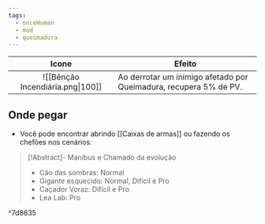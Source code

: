 ```yaml
---
tags:
  - onceHuman
  - mod
  - queimadura
---
```


|              Icone              | Efeito                                                          |
| :-----------------------------: | --------------------------------------------------------------- |
| ![[Bênção Incendiária.png\|100]] | Ao derrotar um inimigo afetado por Queimadura, recupera 5% de PV. |

## Onde pegar

- Você pode encontrar abrindo [[Caixas de armas]] ou fazendo os chefões nos cenários:

> [!Abstract]- Manibus e Chamado da evolução
> - Cão das sombras: Normal  
> - Gigante esquecido: Normal, Difícil e Pro  
> - Caçador Voraz: Difícil e Pro  
> - Lea Lab: Pro

^7d8635

